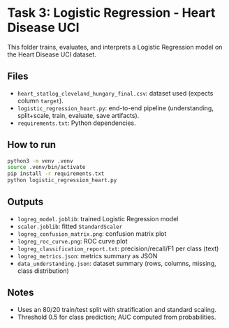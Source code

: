 # Task 3: Logistic Regression - Heart Disease UCI

This folder trains, evaluates, and interprets a Logistic Regression model on the Heart Disease UCI dataset.

## Files
- `heart_statlog_cleveland_hungary_final.csv`: dataset used (expects column `target`).
- `logistic_regression_heart.py`: end-to-end pipeline (understanding, split+scale, train, evaluate, save artifacts).
- `requirements.txt`: Python dependencies.

## How to run
```bash
python3 -m venv .venv
source .venv/bin/activate
pip install -r requirements.txt
python logistic_regression_heart.py
```

## Outputs
- `logreg_model.joblib`: trained Logistic Regression model
- `scaler.joblib`: fitted `StandardScaler`
- `logreg_confusion_matrix.png`: confusion matrix plot
- `logreg_roc_curve.png`: ROC curve plot
- `logreg_classification_report.txt`: precision/recall/F1 per class (text)
- `logreg_metrics.json`: metrics summary as JSON
- `data_understanding.json`: dataset summary (rows, columns, missing, class distribution)

## Notes
- Uses an 80/20 train/test split with stratification and standard scaling.
- Threshold 0.5 for class prediction; AUC computed from probabilities.
